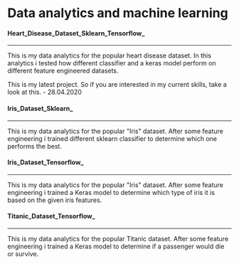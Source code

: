 # Data analytics and machine learning

#### Heart_Disease_Dataset_Sklearn_Tensorflow_ ####
----
This is my data analytics for the popular heart disease dataset. In this analytics i tested how different classifier and a keras model perform on different feature engineered datasets.
 
This is my latest project. So if you are interested in my current skills, take a look at this. - 28.04.2020
 

#### Iris_Dataset_Sklearn_ ####
----
This is my data analytics for the popular "Iris" dataset. After some feature engineering i trained different sklearn classifier to determine which one performs the best.

 
#### Iris_Dataset_Tensorflow_ ####
----
This is my data analytics for the popular "Iris" dataset. After some feature engineering i trained a Keras model to determine which type of iris it is based on the given iris features.

#### Titanic_Dataset_Tensorflow_ ####
----
This is my data analytics for the popular Titanic dataset. After some feature engineering i trained a Keras model to determine if a passenger would die or survive.
